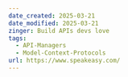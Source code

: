 ```yaml
---
date_created: 2025-03-21
date_modified: 2025-03-21
zinger: Build APIs devs love
tags:
  - API-Managers
  - Model-Context-Protocols
url: https://www.speakeasy.com/
---
```

